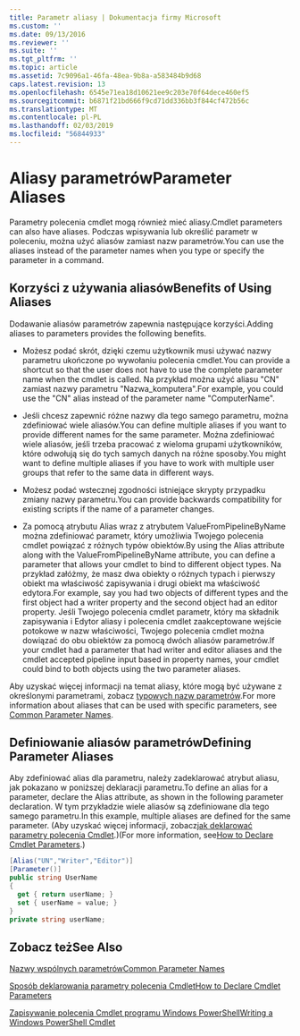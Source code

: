 ```yaml
---
title: Parametr aliasy | Dokumentacja firmy Microsoft
ms.custom: ''
ms.date: 09/13/2016
ms.reviewer: ''
ms.suite: ''
ms.tgt_pltfrm: ''
ms.topic: article
ms.assetid: 7c9096a1-46fa-48ea-9b8a-a583484b9d68
caps.latest.revision: 13
ms.openlocfilehash: 6545e71ea18d10621ee9c203e70f64dece460ef5
ms.sourcegitcommit: b6871f21bd666f9cd71dd336bb3f844cf472b56c
ms.translationtype: MT
ms.contentlocale: pl-PL
ms.lasthandoff: 02/03/2019
ms.locfileid: "56844933"
---
```

# <a name="parameter-aliases"></a><span data-ttu-id="65ce2-102">Aliasy parametrów</span><span class="sxs-lookup"><span data-stu-id="65ce2-102">Parameter Aliases</span></span>

<span data-ttu-id="65ce2-103">Parametry polecenia cmdlet mogą również mieć aliasy.</span><span class="sxs-lookup"><span data-stu-id="65ce2-103">Cmdlet parameters can also have aliases.</span></span> <span data-ttu-id="65ce2-104">Podczas wpisywania lub określić parametr w poleceniu, można użyć aliasów zamiast nazw parametrów.</span><span class="sxs-lookup"><span data-stu-id="65ce2-104">You can use the aliases instead of the parameter names when you type or specify the parameter in a command.</span></span>

## <a name="benefits-of-using-aliases"></a><span data-ttu-id="65ce2-105">Korzyści z używania aliasów</span><span class="sxs-lookup"><span data-stu-id="65ce2-105">Benefits of Using Aliases</span></span>

<span data-ttu-id="65ce2-106">Dodawanie aliasów parametrów zapewnia następujące korzyści.</span><span class="sxs-lookup"><span data-stu-id="65ce2-106">Adding aliases to parameters provides the following benefits.</span></span>

- <span data-ttu-id="65ce2-107">Możesz podać skrót, dzięki czemu użytkownik musi używać nazwy parametru ukończone po wywołaniu polecenia cmdlet.</span><span class="sxs-lookup"><span data-stu-id="65ce2-107">You can provide a shortcut so that the user does not have to use the complete parameter name when the cmdlet is called.</span></span> <span data-ttu-id="65ce2-108">Na przykład można użyć aliasu "CN" zamiast nazwy parametru "Nazwa_komputera".</span><span class="sxs-lookup"><span data-stu-id="65ce2-108">For example, you could use the "CN" alias instead of the parameter name "ComputerName".</span></span>

- <span data-ttu-id="65ce2-109">Jeśli chcesz zapewnić różne nazwy dla tego samego parametru, można zdefiniować wiele aliasów.</span><span class="sxs-lookup"><span data-stu-id="65ce2-109">You can define multiple aliases if you want to provide different names for the same parameter.</span></span> <span data-ttu-id="65ce2-110">Można zdefiniować wiele aliasów, jeśli trzeba pracować z wieloma grupami użytkowników, które odwołują się do tych samych danych na różne sposoby.</span><span class="sxs-lookup"><span data-stu-id="65ce2-110">You might want to define multiple aliases if you have to work with multiple user groups that refer to the same data in different ways.</span></span>

- <span data-ttu-id="65ce2-111">Możesz podać wstecznej zgodności istniejące skrypty przypadku zmiany nazwy parametru.</span><span class="sxs-lookup"><span data-stu-id="65ce2-111">You can provide backwards compatibility for existing scripts if the name of a parameter changes.</span></span>

- <span data-ttu-id="65ce2-112">Za pomocą atrybutu Alias wraz z atrybutem ValueFromPipelineByName można zdefiniować parametr, który umożliwia Twojego polecenia cmdlet powiązać z różnych typów obiektów.</span><span class="sxs-lookup"><span data-stu-id="65ce2-112">By using the Alias attribute along with the ValueFromPipelineByName attribute, you can define a parameter that allows your cmdlet to bind to different object types.</span></span> <span data-ttu-id="65ce2-113">Na przykład załóżmy, że masz dwa obiekty o różnych typach i pierwszy obiekt ma właściwość zapisywania i drugi obiekt ma właściwość edytora.</span><span class="sxs-lookup"><span data-stu-id="65ce2-113">For example, say you had two objects of different types and the first object had a writer property and the second object had an editor property.</span></span> <span data-ttu-id="65ce2-114">Jeśli Twojego polecenia cmdlet parametr, który ma składnik zapisywania i Edytor aliasy i polecenia cmdlet zaakceptowane wejście potokowe w nazw właściwości, Twojego polecenia cmdlet można dowiązać do obu obiektów za pomocą dwóch aliasów parametrów.</span><span class="sxs-lookup"><span data-stu-id="65ce2-114">If your cmdlet had a parameter that had writer and editor aliases and the cmdlet accepted pipeline input based in property names, your cmdlet could bind to both objects using the two parameter aliases.</span></span>

<span data-ttu-id="65ce2-115">Aby uzyskać więcej informacji na temat aliasy, które mogą być używane z określonymi parametrami, zobacz [typowych nazw parametrów](./common-parameter-names.md).</span><span class="sxs-lookup"><span data-stu-id="65ce2-115">For more information about aliases that can be used with specific parameters, see [Common Parameter Names](./common-parameter-names.md).</span></span>

## <a name="defining-parameter-aliases"></a><span data-ttu-id="65ce2-116">Definiowanie aliasów parametrów</span><span class="sxs-lookup"><span data-stu-id="65ce2-116">Defining Parameter Aliases</span></span>

<span data-ttu-id="65ce2-117">Aby zdefiniować alias dla parametru, należy zadeklarować atrybut aliasu, jak pokazano w poniższej deklaracji parametru.</span><span class="sxs-lookup"><span data-stu-id="65ce2-117">To define an alias for a parameter, declare the Alias attribute, as shown in the following parameter declaration.</span></span> <span data-ttu-id="65ce2-118">W tym przykładzie wiele aliasów są zdefiniowane dla tego samego parametru.</span><span class="sxs-lookup"><span data-stu-id="65ce2-118">In this example, multiple aliases are defined for the same parameter.</span></span> <span data-ttu-id="65ce2-119">(Aby uzyskać więcej informacji, zobacz[jak deklarować parametry polecenia Cmdlet](./how-to-declare-cmdlet-parameters.md).)</span><span class="sxs-lookup"><span data-stu-id="65ce2-119">(For more information, see[How to Declare Cmdlet Parameters](./how-to-declare-cmdlet-parameters.md).)</span></span>

```csharp
[Alias("UN","Writer","Editor")]
[Parameter()]
public string UserName
{
  get { return userName; }
  set { userName = value; }
}
private string userName;
```

## <a name="see-also"></a><span data-ttu-id="65ce2-120">Zobacz też</span><span class="sxs-lookup"><span data-stu-id="65ce2-120">See Also</span></span>

[<span data-ttu-id="65ce2-121">Nazwy wspólnych parametrów</span><span class="sxs-lookup"><span data-stu-id="65ce2-121">Common Parameter Names</span></span>](./common-parameter-names.md)

[<span data-ttu-id="65ce2-122">Sposób deklarowania parametry polecenia Cmdlet</span><span class="sxs-lookup"><span data-stu-id="65ce2-122">How to Declare Cmdlet Parameters</span></span>](./how-to-declare-cmdlet-parameters.md)

[<span data-ttu-id="65ce2-123">Zapisywanie polecenia Cmdlet programu Windows PowerShell</span><span class="sxs-lookup"><span data-stu-id="65ce2-123">Writing a Windows PowerShell Cmdlet</span></span>](./writing-a-windows-powershell-cmdlet.md)

